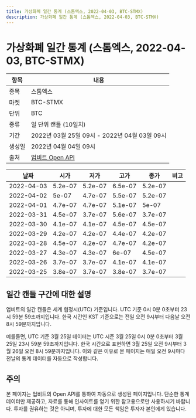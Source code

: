 ```yaml
---
title: 가상화폐 일간 통계 (스톰엑스, 2022-04-03, BTC-STMX)
description: 가상화폐 일간 통계 (스톰엑스, 2022-04-03, BTC-STMX)
---
```



가상화폐 일간 통계 (스톰엑스, 2022-04-03, BTC-STMX)
===

|항목|내용|
|--|--|
|종목|스톰엑스|
|마켓|BTC-STMX|
|단위|BTC|
|종류|일 단위 캔들 (10일치)|
|기간|2022년 03월 25일 09시 - 2022년 04월 03일 09시|
|생성일|2022년 04월 04일 09시|
|출처|[업비트 Open API](https://docs.upbit.com)|


|날짜|시가|저가|고가|종가|비고|
|--|--|--|--|--|--|
|2022-04-03|5.2e-07|5.2e-07|6.5e-07|5.2e-07|    |
|2022-04-02|5e-07|4.7e-07|5.5e-07|5.2e-07|    |
|2022-04-01|4.7e-07|4.7e-07|5.1e-07|5e-07|    |
|2022-03-31|4.5e-07|3.7e-07|5.6e-07|3.7e-07|    |
|2022-03-30|4.1e-07|4.1e-07|4.5e-07|4.5e-07|    |
|2022-03-29|4.2e-07|4.2e-07|4.4e-07|4.2e-07|    |
|2022-03-28|4.5e-07|4.2e-07|4.7e-07|4.2e-07|    |
|2022-03-27|4.3e-07|4.3e-07|6e-07|4.5e-07|    |
|2022-03-26|3.7e-07|3.7e-07|4.1e-07|4.1e-07|    |
|2022-03-25|3.8e-07|3.7e-07|3.8e-07|3.7e-07|    |


일간 캔들 구간에 대한 설명
---


업비트의 일간 캔들은 세계 협정시(UTC) 기준입니다. 
UTC 기준 0시 0분 0초부터 23시 59분 59초까지입니다. 
한국 시간인 KST 기준으로는 전일 오전 9시부터 다음날 오전 8시 59분까지입니다. 


예를들면, UTC 기준 3월 25일 데이터는 UTC 시준 3월 25일 0시 0분 0초부터 3월 25일 23시 59분 59초까지입니다. 
한국 시간으로 표현하면 3월 25일 오전 9시부터 3월 26일 오전 8시 59분까지입니다. 
이와 같은 이유로 본 페이지는 매일 오전 9시마다 전날의 통계 데이터를 자동으로 작성합니다. 


주의
---


본 페이지는 업비트의 Open API를 통하여 자동으로 생성된 페이지입니다. 
단순한 통계 데이터만 제공하고, 자료를 통해 인사이트를 얻기 위한 참고용으로만 사용하시기 바랍니다. 
투자를 권유하는 것은 아니며, 투자에 대한 모든 책임은 투자자 본인에게 있습니다. 
